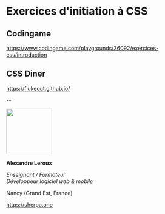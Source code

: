 # Exercices d'initiation à CSS

## Codingame
https://www.codingame.com/playgrounds/36092/exercices-css/introduction

## CSS Diner
https://flukeout.github.io/

--

<img src="https://sherpa.one/images/sherpa-logotype.png" width="120px">

__Alexandre Leroux__

_Enseignant / Formateur_<br>
_Développeur logiciel web & mobile_

Nancy (Grand Est, France)

https://sherpa.one
